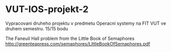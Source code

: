 # VUT-IOS-projekt-2
Vypracovani druheho projektu v predmetu Operacni systemy na FIT VUT ve druhem semestru. 
15/15 bodu

The Faneuil Hall problem from the Little Book of Semaphores http://greenteapress.com/semaphores/LittleBookOfSemaphores.pdf
